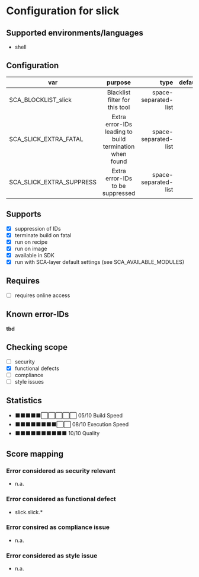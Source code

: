 # Configuration for slick

## Supported environments/languages

* shell

## Configuration

| var | purpose | type | default |
| ------------- |:-------------:| -----:| -----:
| SCA_BLOCKLIST_slick | Blacklist filter for this tool | space-separated-list | ""
| SCA_SLICK_EXTRA_FATAL | Extra error-IDs leading to build termination when found | space-separated-list | "":
| SCA_SLICK_EXTRA_SUPPRESS | Extra error-IDs to be suppressed | space-separated-list | ""

## Supports

* [x] suppression of IDs
* [x] terminate build on fatal
* [x] run on recipe
* [x] run on image
* [x] available in SDK
* [x] run with SCA-layer default settings (see SCA_AVAILABLE_MODULES)

## Requires

* [ ] requires online access

## Known error-IDs

__tbd__

## Checking scope

* [ ] security
* [x] functional defects
* [ ] compliance
* [ ] style issues

## Statistics

* ⬛⬛⬛⬛⬛⬜⬜⬜⬜⬜ 05/10 Build Speed
* ⬛⬛⬛⬛⬛⬛⬛⬛⬜⬜ 08/10 Execution Speed
* ⬛⬛⬛⬛⬛⬛⬛⬛⬛⬛ 10/10 Quality

## Score mapping

### Error considered as security relevant

* n.a.

### Error considered as functional defect

* slick.slick.*

### Error consired as compliance issue

* n.a.

### Error considered as style issue

* n.a.
